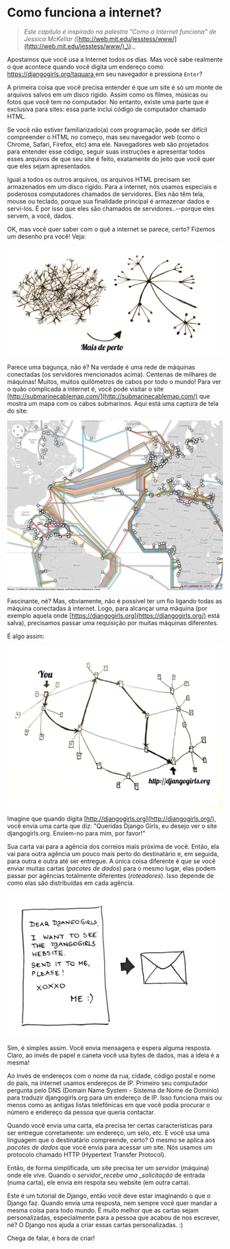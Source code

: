 # Como funciona a internet?

> _Este capítulo é inspirado na palestra "Como a Internet funciona" de Jessica McKellar \(_[http://web.mit.edu/jesstess/www/](http://web.mit.edu/jesstess/www/)_\)._

Apostamos que você usa a Internet todos os dias. Mas você sabe realmente o que acontece quando você digita um endereço como [https://djangogirls.org/taquara ](https://djangogirls.org/taquara)em seu navegador e pressiona `Enter`?

A primeira coisa que você precisa entender é que um site é só um monte de arquivos salvos em um disco rígido. Assim como os filmes, músicas ou fotos que você tem no computador. No entanto, existe uma parte que é exclusiva para sites: essa parte inclui código de computador chamado HTML.

Se você não estiver familiarizado\(a\) com programação, pode ser difícil compreender o HTML no começo, mas seu navegador web \(como o Chrome, Safari, Firefox, etc\) ama ele. Navegadores web são projetados para entender esse código, seguir suas instruções e apresentar todos esses arquivos de que seu site é feito, exatamente do jeito que você quer que eles sejam apresentados.

Igual a todos os outros arquivos, os arquivos HTML precisam ser armazenados em um disco rígido. Para a internet, nós usamos especiais e poderosos computadores chamados de servidores. Eles não têm tela, mouse ou teclado, porque sua finalidade principal é armazenar dados e servi-los. É por isso que eles são chamados de servidores..--porque eles servem, a você, dados.

OK, mas você quer saber com o quê a internet se parece, certo? Fizemos um desenho pra você! Veja:

![](.gitbook/assets/6.png)

Parece uma bagunça, não é? Na verdade é uma rede de máquinas conectadas \(os servidores mencionados acima\). Centenas de milhares de máquinas! Muitos, muitos quilômetros de cabos por todo o mundo! Para ver o quão complicada a internet é, você pode visitar o site [http://submarinecablemap.com/](http://submarinecablemap.com/) que mostra um mapa com os cabos submarinos. Aqui está uma captura de tela do site:

![](.gitbook/assets/7.png)

Fascinante, né? Mas, obviamente, não é possível ter um fio ligando todas as máquina conectadas à internet. Logo, para alcançar uma máquina \(por exemplo aquela onde [https://djangogirls.org](https://djangogirls.org/) está salva\), precisamos passar uma requisição por muitas máquinas diferentes.

É algo assim:

![](.gitbook/assets/8.png)

Imagine que quando digita [http://djangogirls.org](http://djangogirls.org/), você envia uma carta que diz: "Queridas Django Girls, eu desejo ver o site djangogirls.org. Enviem-no para mim, por favor!"

Sua carta vai para a agência dos correios mais próxima de você. Então, ela vai para outra agência um pouco mais perto do destinatário e, em seguida, para outra e outra até ser entregue. A única coisa diferente é que se você enviar muitas cartas \(_pacotes de dados_\) para o mesmo lugar, elas podem passar por agências totalmente diferentes \(_roteadores_\). Isso depende de como elas são distribuídas em cada agência.

![](.gitbook/assets/9.png)

Sim, é simples assim. Você envia mensagens e espera alguma resposta. Claro, ao invés de papel e caneta você usa bytes de dados, mas a ideia é a mesma!

Ao invés de endereços com o nome da rua, cidade, código postal e nome do país, na internet usamos endereços de IP. Primeiro seu computador pergunta pelo DNS \(Domain Name System - Sistema de Nome de Domínio\) para traduzir djangogirls.org para um endereço de IP. Isso funciona mais ou menos como as antigas listas telefônicas em que você podia procurar o número e endereço da pessoa que queria contactar.

Quando você envia uma carta, ela precisa ter certas características para ser entregue corretamente: um endereço, um selo, etc. E você usa uma linguagem que o destinatário compreende, certo? O mesmo se aplica aos _pacotes de dados_ que você envia para acessar um site. Nós usamos um protocolo chamado HTTP \(Hypertext Transfer Protocol\).

Então, de forma simplificada, um site precisa ter um _servidor_ \(máquina\) onde ele vive. Quando o _servidor\_recebe uma \_solicitação_ de entrada \(numa carta\), ele envia em respota seu website \(em outra carta\).

Este é um tutorial de Django, então você deve estar imaginando o que o Django faz. Quando envia uma resposta, nem sempre você quer mandar a mesma coisa para todo mundo. É muito melhor que as cartas sejam personalizadas, especialmente para a pessoa que acabou de nos escrever, né? O Django nos ajuda a criar essas cartas personalizadas. :\)

Chega de falar, é hora de criar!

